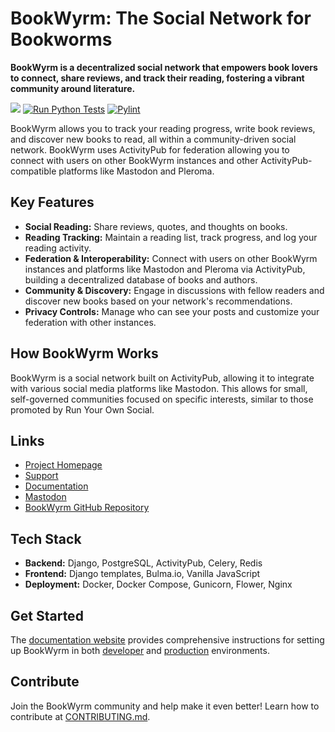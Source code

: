 # BookWyrm: The Social Network for Bookworms

**BookWyrm is a decentralized social network that empowers book lovers to connect, share reviews, and track their reading, fostering a vibrant community around literature.**

[![](https://img.shields.io/github/release/bookwyrm-social/bookwyrm.svg?colorB=58839b)](https://github.com/bookwyrm-social/bookwyrm/releases)
[![Run Python Tests](https://github.com/bookwyrm-social/bookwyrm/actions/workflows/django-tests.yml/badge.svg)](https://github.com/bookwyrm-social/bookwyrm/actions/workflows/django-tests.yml)
[![Pylint](https://github.com/bookwyrm-social/bookwyrm/actions/workflows/pylint.yml/badge.svg)](https://github.com/bookwyrm-social/bookwyrm/actions/workflows/pylint.yml)

BookWyrm allows you to track your reading progress, write book reviews, and discover new books to read, all within a community-driven social network.  BookWyrm uses ActivityPub for federation allowing you to connect with users on other BookWyrm instances and other ActivityPub-compatible platforms like Mastodon and Pleroma.

## Key Features

*   **Social Reading:** Share reviews, quotes, and thoughts on books.
*   **Reading Tracking:** Maintain a reading list, track progress, and log your reading activity.
*   **Federation & Interoperability:** Connect with users on other BookWyrm instances and platforms like Mastodon and Pleroma via ActivityPub, building a decentralized database of books and authors.
*   **Community & Discovery:** Engage in discussions with fellow readers and discover new books based on your network's recommendations.
*   **Privacy Controls:** Manage who can see your posts and customize your federation with other instances.

## How BookWyrm Works

BookWyrm is a social network built on ActivityPub, allowing it to integrate with various social media platforms like Mastodon.  This allows for small, self-governed communities focused on specific interests, similar to those promoted by Run Your Own Social.

## Links

*   [Project Homepage](https://joinbookwyrm.com/)
*   [Support](https://patreon.com/bookwyrm)
*   [Documentation](https://docs.joinbookwyrm.com/)
*   [Mastodon](https://tech.lgbt/@bookwyrm)
*   [BookWyrm GitHub Repository](https://github.com/bookwyrm-social/bookwyrm)

## Tech Stack

*   **Backend:** Django, PostgreSQL, ActivityPub, Celery, Redis
*   **Frontend:** Django templates, Bulma.io, Vanilla JavaScript
*   **Deployment:** Docker, Docker Compose, Gunicorn, Flower, Nginx

## Get Started

The [documentation website](https://docs.joinbookwyrm.com/) provides comprehensive instructions for setting up BookWyrm in both [developer](https://docs.joinbookwyrm.com/install-dev.html) and [production](https://docs.joinbookwyrm.com/install-prod.html) environments.

## Contribute

Join the BookWyrm community and help make it even better! Learn how to contribute at [CONTRIBUTING.md](https://github.com/bookwyrm-social/bookwyrm/blob/main/CONTRIBUTING.md).